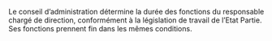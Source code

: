Le conseil d’administration détermine la durée des fonctions du responsable chargé de direction, conformément à la législation de travail de l’Etat Partie.
Ses fonctions prennent fin dans les mêmes conditions.